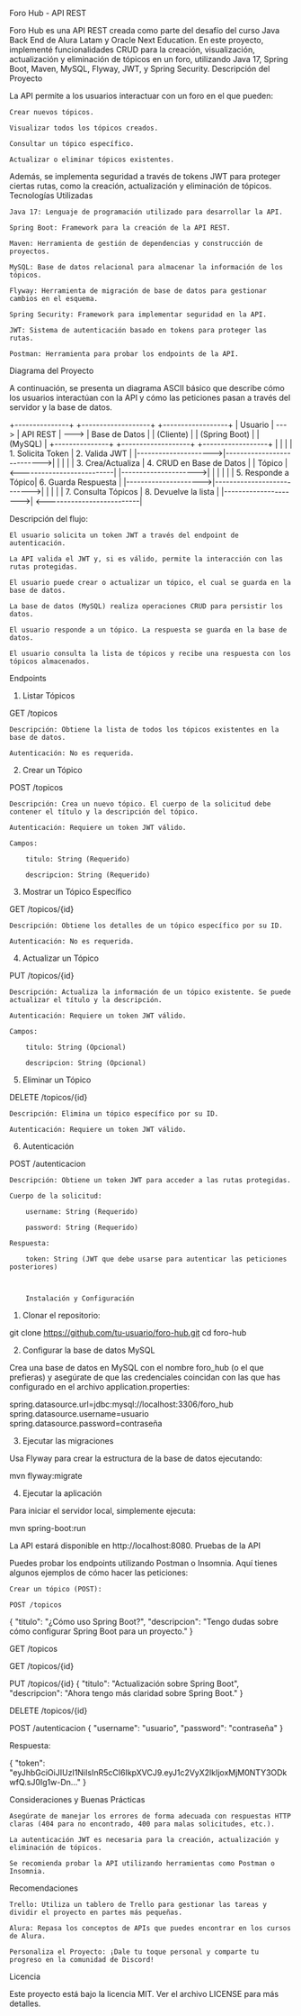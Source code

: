 Foro Hub - API REST

Foro Hub es una API REST creada como parte del desafío del curso Java Back End de Alura Latam y Oracle Next Education. En este proyecto, implementé funcionalidades CRUD para la creación, visualización, actualización y eliminación de tópicos en un foro, utilizando Java 17, Spring Boot, Maven, MySQL, Flyway, JWT, y Spring Security.
Descripción del Proyecto

La API permite a los usuarios interactuar con un foro en el que pueden:

    Crear nuevos tópicos.

    Visualizar todos los tópicos creados.

    Consultar un tópico específico.

    Actualizar o eliminar tópicos existentes.

Además, se implementa seguridad a través de tokens JWT para proteger ciertas rutas, como la creación, actualización y eliminación de tópicos.
Tecnologías Utilizadas

    Java 17: Lenguaje de programación utilizado para desarrollar la API.

    Spring Boot: Framework para la creación de la API REST.

    Maven: Herramienta de gestión de dependencias y construcción de proyectos.

    MySQL: Base de datos relacional para almacenar la información de los tópicos.

    Flyway: Herramienta de migración de base de datos para gestionar cambios en el esquema.

    Spring Security: Framework para implementar seguridad en la API.

    JWT: Sistema de autenticación basado en tokens para proteger las rutas.

    Postman: Herramienta para probar los endpoints de la API.

Diagrama del Proyecto

A continuación, se presenta un diagrama ASCII básico que describe cómo los usuarios interactúan con la API y cómo las peticiones pasan a través del servidor y la base de datos.




+---------------+      +-------------------+      +------------------+
|   Usuario    | ---> |     API REST      | ---> |    Base de Datos |
|   (Cliente)  |      |  (Spring Boot)    |      |  (MySQL)         |
+---------------+      +-------------------+      +------------------+
       |                      |                           |
       |  1. Solicita Token   |  2. Valida JWT             |
       |--------------------->|--------------------------->|
       |                      |                           |
       |  3. Crea/Actualiza   |  4. CRUD en Base de Datos  |
       |     Tópico           | <--------------------------|
       |--------------------->|                           |
       |                      |                           |
       |  5. Responde a Tópico|  6. Guarda Respuesta      |
       |--------------------->|--------------------------->|
       |                      |                           |
       |  7. Consulta Tópicos |  8. Devuelve la lista     |
       |--------------------->| <--------------------------|





Descripción del flujo:

    El usuario solicita un token JWT a través del endpoint de autenticación.

    La API valida el JWT y, si es válido, permite la interacción con las rutas protegidas.

    El usuario puede crear o actualizar un tópico, el cual se guarda en la base de datos.

    La base de datos (MySQL) realiza operaciones CRUD para persistir los datos.

    El usuario responde a un tópico. La respuesta se guarda en la base de datos.

    El usuario consulta la lista de tópicos y recibe una respuesta con los tópicos almacenados.

Endpoints
1. Listar Tópicos

GET /topicos

    Descripción: Obtiene la lista de todos los tópicos existentes en la base de datos.

    Autenticación: No es requerida.

2. Crear un Tópico

POST /topicos

    Descripción: Crea un nuevo tópico. El cuerpo de la solicitud debe contener el título y la descripción del tópico.

    Autenticación: Requiere un token JWT válido.

    Campos:

        titulo: String (Requerido)

        descripcion: String (Requerido)

3. Mostrar un Tópico Específico

GET /topicos/{id}

    Descripción: Obtiene los detalles de un tópico específico por su ID.

    Autenticación: No es requerida.

4. Actualizar un Tópico

PUT /topicos/{id}

    Descripción: Actualiza la información de un tópico existente. Se puede actualizar el título y la descripción.

    Autenticación: Requiere un token JWT válido.

    Campos:

        titulo: String (Opcional)

        descripcion: String (Opcional)

5. Eliminar un Tópico

DELETE /topicos/{id}

    Descripción: Elimina un tópico específico por su ID.

    Autenticación: Requiere un token JWT válido.

6. Autenticación

POST /autenticacion

    Descripción: Obtiene un token JWT para acceder a las rutas protegidas.

    Cuerpo de la solicitud:

        username: String (Requerido)

        password: String (Requerido)

    Respuesta:

        token: String (JWT que debe usarse para autenticar las peticiones posteriores)



        Instalación y Configuración
1. Clonar el repositorio:

git clone https://github.com/tu-usuario/foro-hub.git
cd foro-hub

2. Configurar la base de datos MySQL

Crea una base de datos en MySQL con el nombre foro_hub (o el que prefieras) y asegúrate de que las credenciales coincidan con las que has configurado en el archivo application.properties:

spring.datasource.url=jdbc:mysql://localhost:3306/foro_hub
spring.datasource.username=usuario
spring.datasource.password=contraseña



3. Ejecutar las migraciones

Usa Flyway para crear la estructura de la base de datos ejecutando:

mvn flyway:migrate


4. Ejecutar la aplicación

Para iniciar el servidor local, simplemente ejecuta:


mvn spring-boot:run


La API estará disponible en http://localhost:8080.
Pruebas de la API

Puedes probar los endpoints utilizando Postman o Insomnia. Aquí tienes algunos ejemplos de cómo hacer las peticiones:

    Crear un tópico (POST):

    POST /topicos
{
  "titulo": "¿Cómo uso Spring Boot?",
  "descripcion": "Tengo dudas sobre cómo configurar Spring Boot para un proyecto."
}


GET /topicos

GET /topicos/{id}


PUT /topicos/{id}
{
  "titulo": "Actualización sobre Spring Boot",
  "descripcion": "Ahora tengo más claridad sobre Spring Boot."
}


DELETE /topicos/{id}


POST /autenticacion
{
  "username": "usuario",
  "password": "contraseña"
}


Respuesta:

{
  "token": "eyJhbGciOiJIUzI1NiIsInR5cCI6IkpXVCJ9.eyJ1c2VyX2lkIjoxMjM0NTY3ODkwfQ.sJ0Ig1w-Dn..."
}



Consideraciones y Buenas Prácticas

    Asegúrate de manejar los errores de forma adecuada con respuestas HTTP claras (404 para no encontrado, 400 para malas solicitudes, etc.).

    La autenticación JWT es necesaria para la creación, actualización y eliminación de tópicos.

    Se recomienda probar la API utilizando herramientas como Postman o Insomnia.

Recomendaciones

    Trello: Utiliza un tablero de Trello para gestionar las tareas y dividir el proyecto en partes más pequeñas.

    Alura: Repasa los conceptos de APIs que puedes encontrar en los cursos de Alura.

    Personaliza el Proyecto: ¡Dale tu toque personal y comparte tu progreso en la comunidad de Discord!

Licencia

Este proyecto está bajo la licencia MIT. Ver el archivo LICENSE para más detalles.
